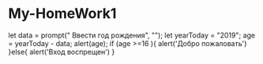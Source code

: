 # My-HomeWork1
let data = prompt(" Ввести год рождения", "");
let yearToday = "2019";
 age = yearToday - data;
 alert(age);
 if (age >=16 ){
   alert('Добро пожаловать')
 }else{
   alert('Вход воспрещен')
 }